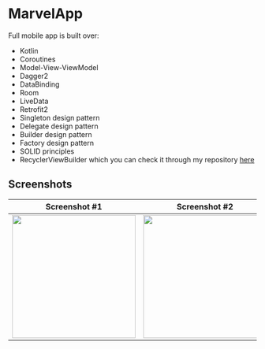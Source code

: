 # MarvelApp
Full mobile app is built over:

* Kotlin
* Coroutines
* Model-View-ViewModel
* Dagger2
* DataBinding
* Room
* LiveData
* Retrofit2
* Singleton design pattern
* Delegate design pattern
* Builder design pattern
* Factory design pattern
* SOLID principles
* RecyclerViewBuilder which you can check it through my repository [here](https://github.com/amrreda1995/recyclerview-builder)

## Screenshots

| Screenshot #1 | Screenshot #2 | Screenshot #3 | Screenshot #4 |
| ---- | ---- | ---- | ---- |
| <img src="https://i.ibb.co/2NvhKFw/1.png" width="250"/> | <img src="https://i.ibb.co/HNM2NXB/2.png" width="250"/> | <img src="https://i.ibb.co/0s1LL1M/3.png" width="250"/> | <img src="https://i.ibb.co/KwLd47t/4.png" width="250"/> |
